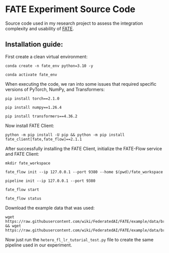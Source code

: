 # FATE Experiment Source Code

Source code used in my research project to assess the integration complexity and usability of [FATE](https://github.com/FederatedAI/FATE).

## Installation guide:

First create a clean virtual environment:

```
conda create -n fate_env python=3.10 -y
```
```
conda activate fate_env
```

When executing the code, we ran into some issues that required specific versions of PyTorch, NumPy, and Transformers:

```
pip install torch==2.1.0
```
```
pip install numpy==1.26.4
```
```
pip install transformers==4.36.2
```

Now install FATE Client:

```
python -m pip install -U pip && python -m pip install fate_client[fate,fate_flow]==2.1.1
```

After successfully installing the FATE Client, initialize the FATE-Flow service and FATE Client:

```
mkdir fate_workspace
```
```
fate_flow init --ip 127.0.0.1 --port 9380 --home $(pwd)/fate_workspace
```
```
pipeline init --ip 127.0.0.1 --port 9380
```
```
fate_flow start
```
```
fate_flow status
```

Download the example data that was used:

```
wget https://raw.githubusercontent.com/wiki/FederatedAI/FATE/example/data/breast_hetero_guest.csv && wget https://raw.githubusercontent.com/wiki/FederatedAI/FATE/example/data/breast_hetero_host.csv
```

Now just run the `hetero_fl_lr_tutorial_test.py` file to create the same pipeline used in our experiment.
